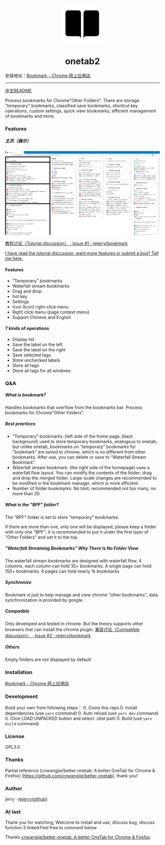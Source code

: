 <p align="center">
  <img src="./src/assets/icons/icon_128.png">
</p>

<h1 align="center">onetab2</h1>

安装地址：[Bookmark - Chrome 网上应用店](https://chrome.google.com/webstore/detail/bookmark/paigdnkkmodopofccgdeacgoocgeijkn/related?hl=zh-CN&gl=US)

---

[中文README](README.md)

Process bookmarks for Chrome\"Other Folders\". There are storage \"temporary\" bookmarks, classified save bookmarks, shortcut key operations, custom settings, quick view bookmarks, efficient management of bookmarks and more.

### Features

##### 主页（展示）

![](README.assets/SHOW_BLACK_HAVE_CHROME_TITLE.png)

[教程讨论（Tutorial discussion） · Issue #1 · rejerry/bookmark](https://github.com/rejerry/bookmark/issues/1)

[I have read the tutorial discussion; want more features or submit a bug? Tell me here.](https://github.com/rejerry/bookmark/issues/new)
#### Features

- "Temporary" bookmarks
- Waterfall stream bookmarks
- Drag and drop
- hot key
- Settings
- Icon (Icon) right-click menu
- Right click menu (page context menu)
- Support Chinese and English

#### 7 kinds of operations

- Display list
- Save the label on the left
- Save the label on the right
- Save selected tags
- Store unchecked labels
- Store all tags
- Store all tags for all windows

### Q&A

##### What is bookmark?

Handles bookmarks that overflow from the bookmarks bar. Process bookmarks for Chrome\"Other Folders\".

##### Best practices

- "Temporary" bookmarks: (left side of the home page, black background) used to store temporary bookmarks, analogous to onetab; but unlike onetab, bookmarks on "temporary" bookmarks for "bookmark" are saved to chrome, which is no different from other bookmarks. After use, you can delete or save to “Waterfall Stream Bookmark”.
- Waterfall stream bookmark: (the right side of the homepage) uses a waterfall flow layout. You can modify the contents of the folder; drag and drop the merged folder. Large-scale changes are recommended to be modified in the bookmark manager, which is more efficient.
- Number of folder bookmarks: No limit; recommended not too many, no more than 20.

##### What is the "BPF" folder?

The "BPF" folder is set to store "temporary" bookmarks.

If there are more than one, only one will be displayed; please keep a folder with only one "BPF"; it is recommended to put it under the first layer of "Other Folders" and set it to the top.

##### "Waterfall Streaming Bookmarks" Why There Is No Folder View

The waterfall stream bookmarks are designed with waterfall flow, 4 columns, each column can hold 35+ bookmarks. A single page can hold 150+ bookmarks. 6 pages can hold nearly 1k bookmarks

##### Synchronize

Bookmark is just to help manage and view chrome "other bookmarks", data synchronization is provided by google.

##### Compatible

Only developed and tested in chrome. But the theory supports other browsers that can install the chrome plugin. [兼容讨论（Compatible discussion） · Issue #2 · rejerry/bookmark](https://github.com/rejerry/bookmark/issues/2)

##### Others

Empty folders are not displayed by default

### Installation

[Bookmark - Chrome 网上应用店](https://chrome.google.com/webstore/detail/bookmark/paigdnkkmodopofccgdeacgoocgeijkn/related?hl=zh-CN&gl=US)

### Development

Build your own from following steps：
0. Clone this repo
0. Install dependencies (use `yarn` command)
0. Auto reload (use `yarn dev` command)
0. Click LOAD UNPACKED button and select ./dist path
0. Build (use `yarn build` command)

### License

GPL3.0

### Thanks 

Partial reference [cnwangjie/better-onetab: A better OneTab for Chrome & Firefox] (https://github.com/cnwangjie/better-onetab), thank you!

### Author

jerry · [rejerry(github)](https://github.com/rejerry)

### At last

Thank you for watching; Welcome to install and use, discuss bug, discuss function 3 linked.Feel free to comment below

Thanks  [cnwangjie/better-onetab: A better OneTab for Chrome & Firefox](https://github.com/cnwangjie/better-onetab)
